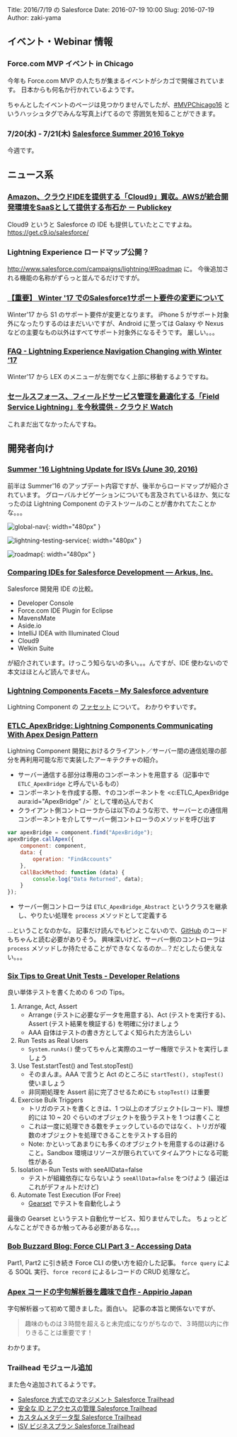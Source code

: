 Title: 2016/7/19 の Salesforce
Date: 2016-07-19 10:00
Slug: 2016-07-19
Author: zaki-yama

## イベント・Webinar 情報

### Force.com MVP イベント in Chicago

今年も Force.com MVP の人たちが集まるイベントがシカゴで開催されています。
日本からも何名か行かれているようです。

ちゃんとしたイベントのページは見つかりませんでしたが、[#MVPChicago16](https://twitter.com/search?q=%23MVPChicago16) というハッシュタグでみんな写真上げてるので
雰囲気を知ることができます。


### 7/20(水) - 7/21(木) [Salesforce Summer 2016 Tokyo](http://eventjp.salesforce.com/?dis=dev)

今週です。

## ニュース系

### [Amazon、クラウドIDEを提供する「Cloud9」買収。AWSが統合開発環境をSaaSとして提供する布石か － Publickey](http://www.publickey1.jp/blog/16/amazonidecloud9awssaas.html)

Cloud9 というと Salesforce の IDE も提供していたとこですよね。
https://get.c9.io/salesforce/

### Lightning Experience ロードマップ公開？

http://www.salesforce.com/campaigns/lightning/#Roadmap に。
今後追加される機能の名称がずらっと並んでるだけですが。

### [【重要】 Winter '17 でのSalesforce1サポート要件の変更について](https://help.salesforce.com/apex/HTViewSolution?urlname=Winter-17-ios-eos&language=ja)

Winter'17 から S1 のサポート要件が変更となります。
iPhone 5 がサポート対象外になったりするのはまだいいですが、Android に至っては Galaxy や Nexus などの主要なもの以外はすべてサポート対象外になるそうです。
厳しい。。。

### [FAQ - Lightning Experience Navigation Changing with Winter ‘17](https://help.salesforce.com/apex/HTViewSolution?urlname=FAQ-Lightning-Experience-Navigation-Changing-with-Winter-17&language=en_US&eid=ss-tc)

Winter'17 から LEX のメニューが左側でなく上部に移動するようですね。

### [セールスフォース、フィールドサービス管理を最適化する「Field Service Lightning」を今秋提供 - クラウド Watch](http://cloud.watch.impress.co.jp/docs/news/1010118.html)

これまだ出てなかったんですね。

## 開発者向け

### [Summer '16 Lightning Update for ISVs (June 30, 2016)](http://www.slideshare.net/partnerforce/summer-16-lightning-update-for-isvs-june-30-2016)

前半は Summer'16 のアップデート内容ですが、後半からロードマップが紹介されています。
グローバルナビゲーションについても言及されているほか、気になったのは Lightning Component のテストツールのことが書かれてたことかな。。。

![global-nav](./images/2016-07-19/global-nav.png){: width="480px" }

![lightning-testing-service](./images/2016-07-19/lightning-testing-service.png){: width="480px" }

![roadmap](./images/2016-07-19/roadmap.png){: width="480px" }

### [Comparing IDEs for Salesforce Development — Arkus, Inc.](http://www.arkusinc.com/archive/2016/comparing-ides-for-salesforce-development)

Salesforce 開発用 IDE の比較。

- Developer Console
- Force.com IDE Plugin for Eclipse
- MavensMate
- Aside.io
- IntelliJ IDEA with Illuminated Cloud
- Cloud9
- Welkin Suite

が紹介されています。けっこう知らないの多い。。。んですが、IDE 使わないので本文はほとんど読んでません。

### [Lightning Components Facets – My Salesforce adventure](https://albasfdc.wordpress.com/2016/05/30/lightning-components-facets/)

Lightning Component の [ファセット](https://developer.salesforce.com/docs/atlas.ja-jp.202.0.lightning.meta/lightning/components_facets.htm) について。
わかりやすいです。

### [ETLC_ApexBridge: Lightning Components Communicating With Apex Design Pattern](https://www.linkedin.com/pulse/etlcapexbridge-lightning-components-communicating-apex-andres-perez)

Lightning Component 開発におけるクライアント／サーバー間の通信処理の部分を再利用可能な形で実装したアーキテクチャの紹介。

- サーバー通信する部分は専用のコンポーネントを用意する（記事中で `ETLC_ApexBridge` と呼んでいるもの）
- コンポーネントを作成する際、↑のコンポーネントを <c:ETLC_ApexBridge aura:id="ApexBridge" />` として埋め込んでおく
- クライアント側コントローラからは以下のような形で、サーバーとの通信用コンポーネントを介してサーバー側コントローラのメソッドを呼び出す

```javascript
var apexBridge = component.find("ApexBridge");
apexBridge.callApex({
    component: component,
    data: {
        operation: "FindAccounts"
    },
    callBackMethod: function (data) {
        console.log("Data Returned", data);
    }
});
```

- サーバー側コントローラは `ETLC_ApexBridge_Abstract` というクラスを継承し、やりたい処理を `process` メソッドとして定義する

...ということなのかな。
記事だけ読んでもピンとこないので、[GitHub](https://github.com/eltoroit/ETLC_ApexBridge) のコードもちゃんと読む必要がありそう。
興味深いけど、サーバー側のコントローラは `process` メソッドしか持たせることができなくなるのか...？だとしたら使えない。。。

### [Six Tips to Great Unit Tests - Developer Relations](https://developer.salesforce.com/blogs/developer-relations/2016/07/six-tips-great-unit-tests.html?language=ja)

良い単体テストを書くための 6 つの Tips。

1. Arrange, Act, Assert
    - Arrange (テストに必要なデータを用意する)、Act (テストを実行する)、Assert (テスト結果を検証する) を明確に分けましょう
    - AAA 自体はテストの書き方としてよく知られた方法らしい
2. Run Tests as Real Users
    - `System.runAs()` 使ってちゃんと実際のユーザー権限でテストを実行しましょう
3. Use Test.startTest() and Test.stopTest()
    - そのまんま。AAA で言うと Act のところに `startTest(), stopTest()` 使いましょう
    - 非同期処理を Assert 前に完了させるためにも `stopTest()` は重要
4. Exercise Bulk Triggers
    - トリガのテストを書くときは、1 つ以上のオブジェクト(レコード)、理想的には 10 ~ 20 ぐらいのオブジェクトを扱うテストを 1 つは書くこと
    - これは一度に処理できる数をチェックしているのではなく、トリガが複数のオブジェクトを処理できることをテストする目的
    - Note: かといってあまりにも多くのオブジェクトを用意するのは避けること。Sandbox 環境はリソースが限られていてタイムアウトになる可能性がある
5. Isolation – Run Tests with seeAllData=false
    - テストが組織依存にならないよう `seeAllData=false` をつけよう (最近はこれがデフォルトだけど)
6. Automate Test Execution (For Free)
    - [Gearset](https://app.gearset.com/) でテストを自動化しよう

最後の Gearset というテスト自動化サービス、知りませんでした。
ちょっとどんなことができるか触ってみる必要があるな。。。

### [Bob Buzzard Blog: Force CLI Part 3 - Accessing Data](http://bobbuzzard.blogspot.jp/2016/07/force-cli-part-3-accessing-data.html)

Part1, Part2 に引き続き Force CLI の使い方を紹介した記事。
`force query` による SOQL 実行、`force record` によるレコードの CRUD 処理など。


### [Apex コードの字句解析器を趣味で自作 - Appirio Japan](http://appirio.co.jp/category/tech-blog/2016/07/apexlexicalparser/)

字句解析器って初めて聞きました。面白い。
記事の本旨と関係ないですが、

> 趣味のものは３時間を超えると未完成になりがちなので、３時間以内に作りきることは重要です！

わかります。


### Trailhead モジュール追加

また色々追加されてるようです。

- [Salesforce 方式でのマネジメント Salesforce Trailhead](https://developer.salesforce.com/trailhead/ja/trail/manage_the_salesforce_way)
- [安全な ID とアクセスの管理 Salesforce Trailhead](https://developer.salesforce.com/trailhead/ja/trail/identity)
- [カスタムメタデータ型 Salesforce Trailhead](https://developer.salesforce.com/trailhead/ja/module/custom_metadata_types)
- [ISV ビジネスプラン Salesforce Trailhead](https://developer.salesforce.com/trailhead/ja/module/isv_business_plan)
